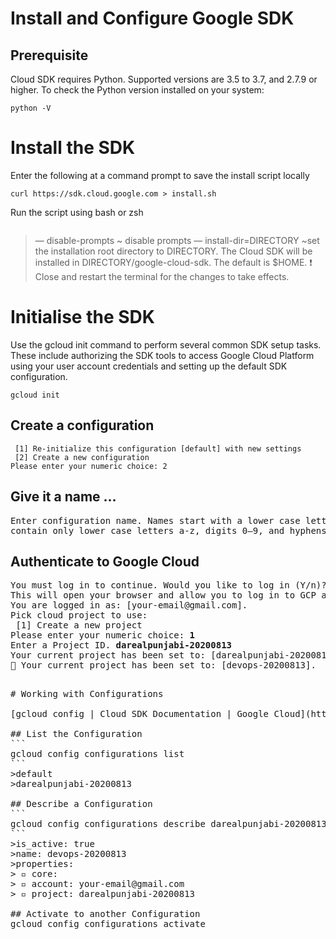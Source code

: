 # Install and Configure Google SDK


## Prerequisite
Cloud SDK requires Python. Supported versions are 3.5 to 3.7, and 2.7.9 or higher. To check the Python version installed on your system:

```
python -V
```

# Install the SDK

Enter the following at a command prompt to save the install script locally
```
curl https://sdk.cloud.google.com > install.sh
```
Run the script using bash or zsh
```zsh install.sh --disable-prompts
```
>— disable-prompts ~ disable prompts
>— install-dir=DIRECTORY ~set the installation root directory to DIRECTORY. The Cloud SDK will be installed in DIRECTORY/google-cloud-sdk. The default is $HOME.
>❗️ Close and restart the terminal for the changes to take effects.

# Initialise the SDK
Use the gcloud init command to perform several common SDK setup tasks. These include authorizing the SDK tools to access Google Cloud Platform using your user account credentials and setting up the default SDK configuration.
```
gcloud init
```
## Create a configuration
```Pick configuration to use:
 [1] Re-initialize this configuration [default] with new settings
 [2] Create a new configuration
Please enter your numeric choice: 2
```
## Give it a name …
<pre>
Enter configuration name. Names start with a lower case letter and
contain only lower case letters a-z, digits 0–9, and hyphens ‘-’:  <b>darealpunjabi-20200813</b>
</pre>

## Authenticate to Google Cloud
<pre>
You must log in to continue. Would you like to log in (Y/n)? <b>Y</b>
This will open your browser and allow you to log in to GCP account. Once verified …
You are logged in as: [your-email@gmail.com].
Pick cloud project to use:
 [1] Create a new project
Please enter your numeric choice: <b>1</b>
Enter a Project ID. <b>darealpunjabi-20200813</b>
Your current project has been set to: [darealpunjabi-20200813].
👏 Your current project has been set to: [devops-20200813].
<pre>

# Working with Configurations

[gcloud config | Cloud SDK Documentation | Google Cloud](https://cloud.google.com/sdk/gcloud/reference/config "Google Developer Tools")

## List the Configuration
```
gcloud config configurations list
```
>default
>darealpunjabi-20200813

## Describe a Configuration
```
gcloud config configurations describe darealpunjabi-20200813
```
>is_active: true
>name: devops-20200813
>properties:
> ▫️ core:
> ▫ account: your-email@gmail.com
> ▫ project: darealpunjabi-20200813

## Activate to another Configuration
gcloud config configurations activate <config-name>

